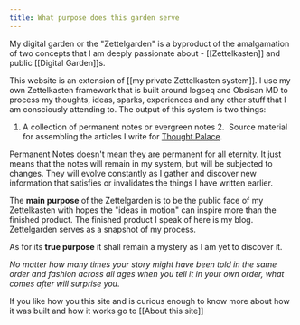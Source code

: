 ```yaml
---
title: What purpose does this garden serve
---
```


My digital garden or the "Zettelgarden" is a byproduct of the amalgamation of two concepts that I am deeply passionate about - [[Zettelkasten]] and public [[Digital Garden]]s.

This website is an extension of [[my private Zettelkasten system]]. I use my own Zettelkasten framework that is built around logseq and Obsisan MD to process my thoughts, ideas, sparks, experiences and any other stuff that I am consciously attending to. The output of this system is two things:
1. A collection of permanent notes or evergreen notes 
2.  Source material for assembling the articles I write for [Thought Palace](https:blog.rahulrajeev.net).

Permanent Notes doesn't mean they are permanent for all eternity. It just means that the notes will remain in my system, but will be subjected to changes. They will evolve constantly as I gather and discover new information that satisfies or invalidates the things I have written earlier.


The **main purpose** of the Zettelgarden is to be the public face of my Zettelkasten with hopes the "ideas in motion" can inspire more than the finished product. The finished product I speak of here is my blog. Zettelgarden serves as a snapshot of my process.

As for its **true purpose** it shall remain a mystery as I am yet to discover it.

  

*No matter how many times your story might have been told in the same order and fashion across all ages when you tell it in your own order, what comes after will surprise you*.
  
If you like how you this site and is curious enough to know more about how it was built and how it works go to [[About this site]]

 